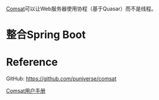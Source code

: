 [Comsat](http://docs.paralleluniverse.co/comsat/)可以让Web服务器使用协程（基于Quasar）而不是线程。

# 整合Spring Boot

# Reference
GitHub: https://github.com/puniverse/comsat

[Comsat用户手册](http://docs.paralleluniverse.co/comsat/)


